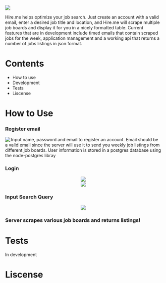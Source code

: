 <img align='center' src='https://github.com/ianmat55/HireMe/blob/master/public/img/hireme_logo.png'>

Hire.me helps optimize your job search. Just create an account with a valid email, enter a desired job title and location, and Hire.me will scrape multiple job boards and display it for you in a nicely formatted table. Current features that are in development include timed emails that contain scraped jobs for the week, application management and a working api that returns a number of jobs listings in json format.

# Contents
- How to use
- Development
- Tests
- Liscense 
 
# How to Use

### Register email

<div>
 <img align='left'src='https://github.com/ianmat55/HireMe/blob/master/public/img/register.png'>
 <p> Input name, password and email to register an account. Email should be a valid email since the server will use it to send you weekly job listings from different job boards. User information is stored in a postgres database using the node-postgres libray </p>
</div>

### Login
<div align='center'>
<img src='https://github.com/ianmat55/HireMe/blob/master/public/img/hireme_login.png'>
</div>

<div align='center'>
<img src='https://github.com/ianmat55/HireMe/blob/master/public/img/search_results.png'>
</div>

### Input Search Query

<div align='center'>
<img src='https://github.com/ianmat55/HireMe/blob/master/public/img/hireme_searchresults.png'>
</div>

### Server scrapes various job boards and returns listings!

# Tests
In development

# Liscense 
